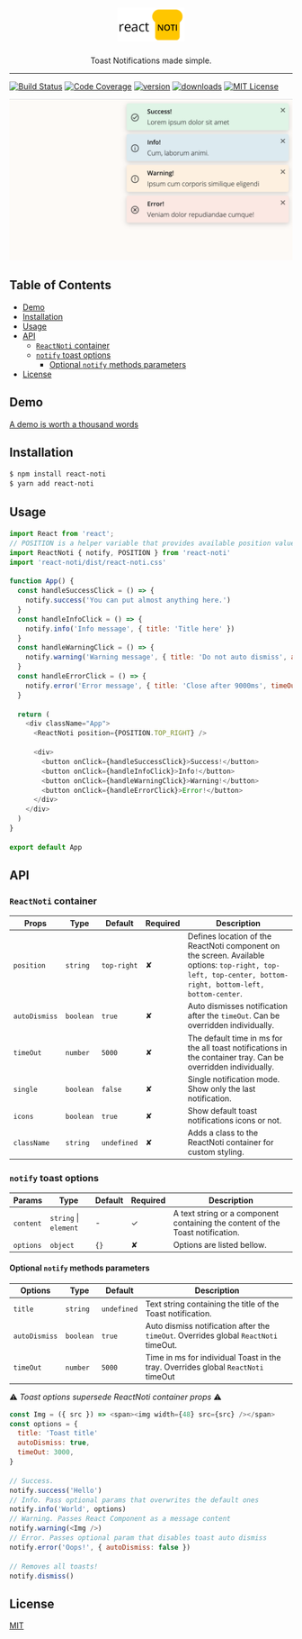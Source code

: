 <div align="center">
  <h1><img width="120" alt="react-noti" src="assets/react-noti-logo.png"/></h1>
  <p>Toast Notifications made simple.</p>
</div>

---

[![Build Status][build-badge]][build]
[![Code Coverage][coverage-badge]][coverage]
[![version][version-badge]][package]
[![downloads][downloads-badge]][npmcharts]
[![MIT License][license-badge]][license]

<img alt="ReactNoti toast notifications screenshot" src="assets/screenshot.png"/>

## Table of Contents

<!-- START doctoc generated TOC please keep comment here to allow auto update -->
<!-- DON'T EDIT THIS SECTION, INSTEAD RE-RUN doctoc TO UPDATE -->

- [Demo](#demo)
- [Installation](#installation)
- [Usage](#usage)
- [API](#api)
  - [`ReactNoti` container](#reactnoti-container)
  - [`notify` toast options](#notify-toast-options)
    - [Optional `notify` methods parameters](#optional-notify-methods-parameters)
- [License](#license)

<!-- END doctoc generated TOC please keep comment here to allow auto update -->

## Demo

[A demo is worth a thousand words](https://vitaliiburlaka.github.io/react-noti)

## Installation

```bash
$ npm install react-noti
$ yarn add react-noti
```

## Usage

```js
import React from 'react';
// POSITION is a helper variable that provides available position values to avoid typos
import ReactNoti { notify, POSITION } from 'react-noti'
import 'react-noti/dist/react-noti.css'

function App() {
  const handleSuccessClick = () => {
    notify.success('You can put almost anything here.')
  }
  const handleInfoClick = () => {
    notify.info('Info message', { title: 'Title here' })
  }
  const handleWarningClick = () => {
    notify.warning('Warning message', { title: 'Do not auto dismiss', autoDismiss: false })
  }
  const handleErrorClick = () => {
    notify.error('Error message', { title: 'Close after 9000ms', timeOut: 9000 })
  }

  return (
    <div className="App">
      <ReactNoti position={POSITION.TOP_RIGHT} />

      <div>
        <button onClick={handleSuccessClick}>Success!</button>
        <button onClick={handleInfoClick}>Info!</button>
        <button onClick={handleWarningClick}>Warning!</button>
        <button onClick={handleErrorClick}>Error!</button>
      </div>
    </div>
  )
}

export default App
```

## API

### `ReactNoti` container

<!-- prettier-ignore-start -->
| Props         | Type      | Default     | Required | Description                                                                                                         |
| ------------- | --------- | ----------- | -------- | ------------------------------------------------------------------------------------------------------------------- |
| `position`    | `string`  | `top-right` | ✘        | Defines location of the ReactNoti component on the screen. Available options: `top-right, top-left, top-center, bottom-right, bottom-left, bottom-center`. |
| `autoDismiss` | `boolean` | `true`      | ✘        | Auto dismisses notification after the `timeOut`. Can be overridden individually.                                    |
| `timeOut`     | `number`  | `5000`      | ✘        | The default time in ms for the all toast notifications in the container tray. Can be overridden individually.       |
| `single`      | `boolean` | `false`     | ✘        | Single notification mode. Show only the last notification.                                                          |
| `icons`       | `boolean` | `true`      | ✘        | Show default toast notifications icons or not.                                                                      |
| `className`   | `string`  | `undefined` | ✘        | Adds a class to the ReactNoti container for custom styling.                                                         |

### `notify` toast options

| Params        | Type                  | Default     | Required | Description                                                                       |
| ------------- | ----------------------| ----------- | -------- | --------------------------------------------------------------------------------- |
| `content`     | `string` \| `element` |      -      | ✓        | A text string or a component containing the content of the Toast notification.    |
| `options`     | `object`              | `{}`        | ✘        | Options are listed bellow.                                                        |

#### Optional `notify` methods parameters
| Options       | Type                  | Default     | Description                                                                          |
| ------------- | ----------------------| ----------- | ------------------------------------------------------------------------------------ |
| `title`       | `string`              | `undefined` | Text string containing the title of the Toast notification.                          |
| `autoDismiss` | `boolean`             | `true`      | Auto dismiss notification after the `timeOut`. Overrides global `ReactNoti` timeOut. |
| `timeOut`     | `number`              | `5000`      | Time in ms for individual Toast in the tray. Overrides global `ReactNoti` timeOut    |
<!-- prettier-ignore-end -->

:warning:️ _Toast options supersede ReactNoti container props_ :warning:

```js
const Img = ({ src }) => <span><img width={48} src={src} /></span>
const options = {
  title: 'Toast title'
  autoDismiss: true,
  timeOut: 3000,
}

// Success.
notify.success('Hello')
// Info. Pass optional params that overwrites the default ones
notify.info('World', options)
// Warning. Passes React Component as a message content
notify.warning(<Img />)
// Error. Passes optional param that disables toast auto dismiss
notify.error('Oops!', { autoDismiss: false })

// Removes all toasts!
notify.dismiss()
```

## License

[MIT](LICENSE)

<!-- prettier-ignore-start -->
[build-badge]: https://img.shields.io/travis/vitaliiburlaka/react-noti.svg
[build]: https://travis-ci.org/vitaliiburlaka/react-noti
[coverage-badge]: https://img.shields.io/codecov/c/github/vitaliiburlaka/react-noti.svg
[coverage]: https://codecov.io/github/vitaliiburlaka/react-noti
[version-badge]: https://img.shields.io/npm/v/react-noti.svg
[package]: https://www.npmjs.com/package/react-noti
[downloads-badge]: https://img.shields.io/npm/dm/react-noti.svg
[npmcharts]: http://npmcharts.com/compare/react-noti
[license-badge]: https://img.shields.io/npm/l/react-noti.svg
[license]: https://github.com/vitaliiburlaka/react-noti/blob/master/LICENSE
<!-- prettier-ignore-end -->
